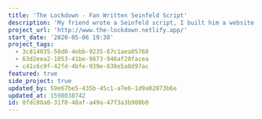 ```yaml
---
title: 'The Lockdown - Fan Written Seinfeld Script'
description: 'My friend wrote a Seinfeld script, I built him a website.'
project_url: 'http://www.the-lockdown.netlify.app/'
start_date: '2020-05-06 19:38'
project_tags:
  - 3c814035-50d0-4ebb-9235-87c1aea05760
  - 63d2eea2-1053-41be-9873-946af20facea
  - c41c6c9f-42fd-4bfe-939e-838e5a8d97ac
featured: true
side_project: true
updated_by: 59e67be5-435b-45c1-a7e6-1d9a02873b6e
updated_at: 1598038742
id: 8fdc08a0-31f8-48af-a49a-47f3a3b900b0
---
```

